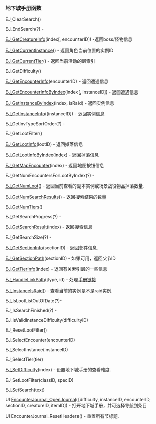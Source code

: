 ### 地下城手册函数

EJ\_ClearSearch\(\)

EJ\_EndSearch\(?\) -

[EJ\_GetCreatureInfo](https://wow.gamepedia.com/API_EJ_GetCreatureInfo)\(index\[, encounterID\]\) -返回boss/怪物信息

[EJ\_GetCurrentInstance](https://wow.gamepedia.com/API_EJ_GetCurrentInstance)\(\) - 返回角色当前位置的实例ID

[EJ\_GetCurrentTier](https://wow.gamepedia.com/API_EJ_GetCurrentTier)\(\) - 返回当前活动的层索引

EJ\_GetDifficulty\(\)

[EJ\_GetEncounterInfo](https://wow.gamepedia.com/API_EJ_GetEncounterInfo)\(encounterID\) - 返回遭遇信息

[EJ\_GetEncounterInfoByIndex](https://wow.gamepedia.com/API_EJ_GetEncounterInfoByIndex)\(index\[, instanceID\]\) - 返回遭遇信息

[EJ\_GetInstanceByIndex](https://wow.gamepedia.com/API_EJ_GetInstanceByIndex)\(index, isRaid\) - 返回实例信息

[EJ\_GetInstanceInfo](https://wow.gamepedia.com/API_EJ_GetInstanceInfo)\(\[instanceID\]\) - 返回实例信息

EJ\_GetInvTypeSortOrder\(?\) -

EJ\_GetLootFilter\(\)

[EJ\_GetLootInfo](https://wow.gamepedia.com/API_EJ_GetLootInfo)\(lootID\) - 返回掉落信息

[EJ\_GetLootInfoByIndex](https://wow.gamepedia.com/API_EJ_GetLootInfoByIndex)\(index\) - 返回掉落信息

[EJ\_GetMapEncounter](https://wow.gamepedia.com/API_EJ_GetMapEncounter)\(index\) - 返回地图按钮信息

EJ\_GetNumEncountersForLootByIndex\(?\) -

[EJ\_GetNumLoot](https://wow.gamepedia.com/API_EJ_GetNumLoot)\(\) - 返回当前查看的副本实例或场景战役物品掉落数量.

[EJ\_GetNumSearchResults](https://wow.gamepedia.com/API_EJ_GetNumSearchResults)\(\) - 返回搜索结果的数量

[EJ\_GetNumTiers](https://wow.gamepedia.com/API_EJ_GetNumTiers)\(\)

EJ\_GetSearchProgress\(?\) -

[EJ\_GetSearchResult](https://wow.gamepedia.com/API_EJ_GetSearchResult)\(index\) - 返回搜索信息

EJ\_GetSearchSize\(?\) -

[EJ\_GetSectionInfo](https://wow.gamepedia.com/API_EJ_GetSectionInfo)\(sectionID\) - 返回部件信息.

[EJ\_GetSectionPath](https://wow.gamepedia.com/API_EJ_GetSectionPath)\(sectionID\) - 如果可用，返回父节ID

[EJ\_GetTierInfo](https://wow.gamepedia.com/API_EJ_GetTierInfo)\(index\) - 返回有关索引层的一些信息

[EJ\_HandleLinkPath](https://wow.gamepedia.com/API_EJ_HandleLinkPath)\(jtype, id\) - 处理[手册链接](https://wow.gamepedia.com/Encounter_Journal_Dump#Journal_Link)

[EJ\_InstanceIsRaid](https://wow.gamepedia.com/API_EJ_InstanceIsRaid)\(\) - 查看当前的实例是不是raid实例.

EJ\_IsLootListOutOfDate\(?\)-

EJ\_IsSearchFinished\(?\) -

EJ\_IsValidInstanceDifficulty\(difficultyID\)

EJ\_ResetLootFilter\(\)

EJ\_SelectEncounter\(encounterID\)

EJ\_SelectInstance\(instanceID\)

EJ\_SelectTier\(tier\)

[EJ\_SetDifficulty](https://wow.gamepedia.com/API_EJ_SetDifficulty)\(index\) - 设置地下城手册的查看难度.

EJ\_SetLootFilter\(classID, specID\)

EJ\_SetSearch\(text\)

UI [EncounterJournal\_OpenJournal](https://wow.gamepedia.com/API_EncounterJournal_OpenJournal)\(\[difficulty, instanceID, encounterID, sectionID, creatureID, itemID\]\) - 打开地下城手册，并可选择导航到条目

UI EncounterJournal\_ResetHeaders\(\) - 重置所有节标题.

